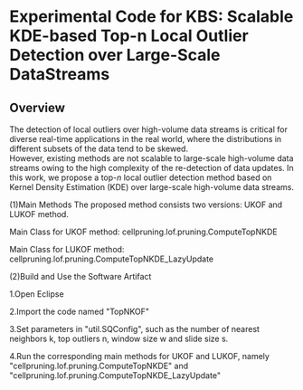 Experimental Code for KBS: Scalable KDE-based Top-n Local Outlier Detection over Large-Scale DataStreams
==
Overview
--
The detection of local outliers over high-volume data streams is critical for diverse real-time applications in the real world, where the distributions in different subsets of the data tend to be skewed.  
However, existing methods are not scalable to large-scale high-volume data streams owing to the high complexity of the re-detection of data updates. 
In this work, we propose a top-$n$ local outlier detection method based on Kernel Density Estimation (KDE) over large-scale high-volume data streams. 



(1)Main Methods
The proposed method consists two versions: UKOF and LUKOF method. 

 Main Class for UKOF method: cellpruning.lof.pruning.ComputeTopNKDE

 Main Class for LUKOF method: cellpruning.lof.pruning.ComputeTopNKDE_LazyUpdate
 
(2)Build and Use the Software Artifact

1.Open Eclipse

2.Import the code named "TopNKOF"

3.Set parameters in "util.SQConfig", such as the number of nearest neighbors k, top outliers n,
window size w and slide size s.

4.Run the corresponding main methods for UKOF and LUKOF, namely "cellpruning.lof.pruning.ComputeTopNKDE" and "cellpruning.lof.pruning.ComputeTopNKDE_LazyUpdate"
